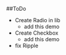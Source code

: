 ##ToDo
- Create Radio in lib
    - add this demo
- Create Checkbox
    - add this demo
- fix Ripple
